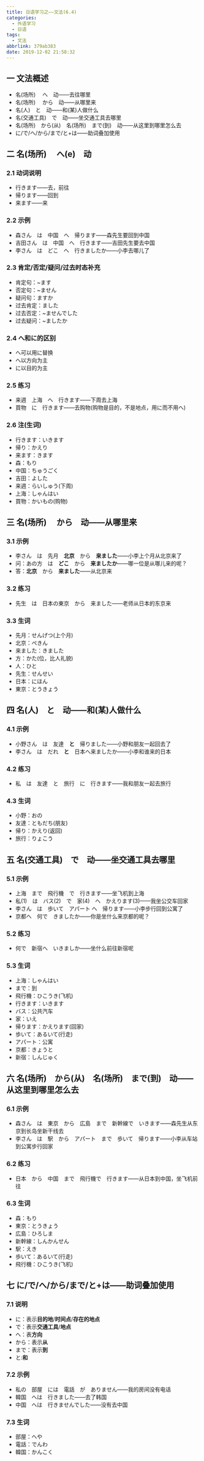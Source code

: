```yaml
---
title: 日语学习之——文法(6.4)
categories:
  - 外语学习
  - 日语
tags:
  - 文法
abbrlink: 379ab383
date: 2019-12-02 21:58:32
---
```

## 一 文法概述

* 名(场所) 　へ　动——去往哪里
* 名(场所) 　から　动——从哪里来
* 名(人)　と　动——和(某)人做什么
* 名(交通工具)　で　动——坐交通工具去哪里
* 名(场所)　から(从)　名(场所)　まで(到)　动——从这里到哪里怎么去
* に/で/へ/から/まで/と+は——助词叠加使用

<!--more-->

## 二 名(场所) 　へ(e)　动

### 2.1 动词说明

* 行きます——去，前往
* 帰ります——回到
* 来ます——来

### 2.2 示例

* 森さん　は　中国　へ　帰ります——森先生要回到中国
* 吉田さん　は　中国　へ　行きます——吉田先生要去中国
* 李さん　は　どこ　へ　行きましたか——小李去哪儿了

### 2.3 肯定/否定/疑问/过去时态补充

* 肯定句：~ます
* 否定句：~ません
* 疑问句：ますか
* 过去肯定：ました
* 过去否定：~ませんでした
* 过去疑问：~ましたか

### 2.4 へ和に的区别

* へ可以用に替换
* へ以方向为主
* に以目的为主

### 2.5 练习

* 来週　上海　へ　行きます——下周去上海
* 買物　に　行きます——去购物(购物是目的，不是地点，用に而不用へ)

### 2.6 注(生词)

- 行きます：いきます
- 帰り：かえり
- 来ます：きます
- 森：もり
- 中国：ちゅうごく
- 吉田：よした
- 来週：らいしゅう(下周)
- 上海：しゃんはい
- 買物：かいもの(购物)

## 三 名(场所) 　から　动——从哪里来

### 3.1 示例

* 李さん　は　先月　**北京**　から　**来ました**——小李上个月从北京来了
* 问：あの方　は　**どこ**　から　**来ましたか**——哪一位是从哪儿来的呢？
* 答：**北京**　から　**来ました**——从北京来

### 3.2 练习

* 先生　は　日本の東京　から　来ました——老师从日本的东京来

### 3.3 生词

* 先月：せんげつ(上个月)
* 北京：ぺきん
* 来ました：きました
* 方：かた(位，比人礼貌)
* 人：ひと
* 先生：せんせい
* 日本：にほん
* 東京：とうきょう

## 四 名(人)　と　动——和(某)人做什么

### 4.1 示例

* 小野さん　は　友達　**と**　帰りました——小野和朋友一起回去了
* 李さん　は　だれ　**と**　日本へ来ましたか——小李和谁来的日本

### 4.2 练习

* 私　は　友達　と　旅行　に　行きます——我和朋友一起去旅行

### 4.3 生词

* 小野：おの
* 友達：ともだち(朋友)
* 帰り：かえり(返回)
* 旅行：りょこう

## 五 名(交通工具)　で　动——坐交通工具去哪里

### 5.1 示例

* 上海　まで　飛行機　で　行きます——坐飞机到上海
* 私(1)　は　バス(2)　で　家(4)　へ　かえります(3)——我坐公交车回家
* 李さん　は　歩いて　アパート へ　帰ります——小李步行回到公寓了
* 京都へ　何で　きましたか——你是坐什么来京都的呢？

### 5.2 练习

* 何で　新宿へ　いきましか——坐什么前往新宿呢

### 5.3 生词

* 上海：しゃんはい
* まで：到
* 飛行機：ひこうき(飞机)
* 行きます：いきます
* バス：公共汽车
* 家：いえ
* 帰ります：かえります(回家)
* 歩いて：あるいて(行走)
* アパート：公寓
* 京都：きょうと
* 新宿：しんじゅく

##  六 名(场所)　から(从)　名(场所)　まで(到)　动——从这里到哪里怎么去

### 6.1 示例

* 森さん　は　東京　から　広島　まで　新幹線で　いきます——森先生从东京到长岛坐新干线去
* 李さん　は　駅　から　アパート　まで　歩いて　帰ります——小李从车站到公寓步行回家

### 6.2 练习

* 日本　から　中国　まで　飛行機で　行きます——从日本到中国，坐飞机前往

### 6.3 生词

* 森：もり
* 東京：とうきょう
* 広島：ひろしま
* 新幹線：しんかんせん
* 駅：えき
* 歩いて：あるいて(行走)
* 飛行機：ひこうき(飞机)

## 七 に/で/へ/から/まで/と+は——助词叠加使用

### 7.1 说明

* に：表示**目的地**/**时间点**/**存在的地点**
* で：表示**交通工具**/**地点**
* へ：表**方向**
* から：表示**从**
* まで：表示**到**
* と:**和**

### 7.2 示例

* 私の　部屋　には　電話　が　ありません——我的房间没有电话
* 韓国　へは　行きました——去了韩国
* 中国　へは　行きませんでした——没有去中国

### 7.3 生词

* 部屋：へや
* 電話：でんわ
* 韓国：かんこく